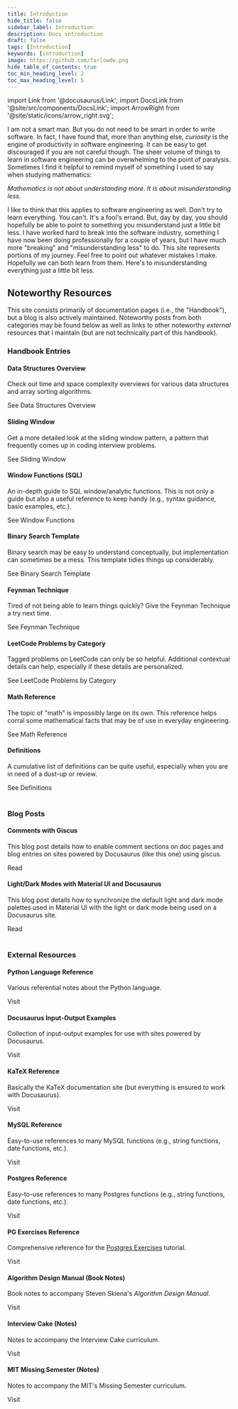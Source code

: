 ```yaml
---
title: Introduction
hide_title: false
sidebar_label: Introduction
description: Docs introduction
draft: false
tags: [Introduction]
keywords: [introduction]
image: https://github.com/farlowdw.png
hide_table_of_contents: true
toc_min_heading_level: 2
toc_max_heading_level: 5
---
```


import Link from '@docusaurus/Link';
import DocsLink from '@site/src/components/DocsLink';
import ArrowRight from '@site/static/icons/arrow_right.svg';

<p>
  I am not a smart man. But you do not need to be smart in order to write software. In fact, I have found that, more than anything else, <em>curiosity</em> is the engine of productivity in software engineering. It can be easy to get discouraged if you are not careful though. The sheer volume of things to learn in software engineering can be overwhelming to the point of paralysis. Sometimes I find it helpful to remind myself of something I used to say when studying mathematics:
</p>
<p>
  <em>Mathematics is not about understanding more. It is about misunderstanding less.</em>
</p>
<p>
  I like to think that this applies to software engineering as well. Don't try to learn everything. You can't. It's a fool's errand. But, day by day, you should hopefully be able to point to something you misunderstand just a little bit less. I have worked hard to break into the software industry, something I have now been doing professionally for a couple of years, but I have much more "breaking" and "misunderstanding less" to do. This site represents portions of my journey. Feel free to point out whatever mistakes I make. Hopefully we can both learn from them. Here's to misunderstanding everything just a little bit less.
</p>
<h2>Noteworthy Resources</h2>
<p>
  This site consists primarily of documentation pages (i.e., the "Handbook"), but a blog is also actively maintained. Noteworthy posts from both categories may be found below as well as links to other noteworthy <em>external</em> resources that I maintain (but are not technically part of this handbook).
</p>



<div className='gallery'>
  <div className='sub-heading'>
    <h3>Handbook Entries</h3>
  </div>
  <div className='card'>
    <h4>Data Structures Overview</h4>
    <p>
      Check out time and space complexity overviews for various data structures and array sorting algorithms.
    </p>
    <DocsLink to='/docs/data-structures/intro'>
      See Data Structures Overview <ArrowRight className='arrow' />
    </DocsLink>
  </div>
  <div className='card'>
    <h4>Sliding Window</h4>
    <p>Get a more detailed look at the sliding window pattern, a pattern that frequently comes up in coding interview problems.</p>
    <DocsLink to='/docs/patterns/sliding-window'>
      See Sliding Window <ArrowRight className='arrow' />
    </DocsLink>
  </div>
  <div className='card'>
    <h4>Window Functions (SQL)</h4>
    <p>An in-depth guide to SQL window/analytic functions. This is not only a guide but also a useful reference to keep handy (e.g., syntax guidance, basic examples, etc.).</p>
    <DocsLink to='/docs/topics/sql/window-functions'>
      See Window Functions <ArrowRight className='arrow' />
    </DocsLink>
  </div>
  <div className='card'>
    <h4>Binary Search Template</h4>
    <p>Binary search may be easy to understand conceptually, but implementation can sometimes be a mess. This template tidies things up considerably.</p>
    <DocsLink to='/docs/templates/problem-solving/binary-search'>
      See Binary Search Template <ArrowRight className='arrow' />
    </DocsLink>
  </div>
  <div className='card'>
    <h4>Feynman Technique</h4>
    <p>Tired of not being able to learn things quickly? Give the Feynman Technique a try next time.</p>
    <DocsLink to='/docs/templates/learning/feynman-technique'>
      See Feynman Technique <ArrowRight className='arrow' />
    </DocsLink>
  </div>
  <div className='card'>
    <h4>LeetCode Problems by Category</h4>
    <p>
      Tagged problems on LeetCode can only be so helpful. Additional contextual details can help, especially if these details are personalized.
    </p>
    <DocsLink to='/docs/learning-resources/leetcode-problems-by-category'>
      See LeetCode Problems by Category <ArrowRight className='arrow' />
    </DocsLink>
  </div>
  <div className='card'>
    <h4>Math Reference</h4>
    <p>
      The topic of "math" is impossibly large on its own. This reference helps corral some mathematical facts that may be of use in everyday engineering.
    </p>
    <DocsLink to='/docs/topics/math'>
      See Math Reference <ArrowRight className='arrow' />
    </DocsLink>
  </div>
  <div className='card'>
    <h4>Definitions</h4>
    <p>
      A cumulative list of definitions can be quite useful, especially when you are in need of a dust-up or review.
    </p>
    <DocsLink to='/docs/definitions'>
      See Definitions <ArrowRight className='arrow' />
    </DocsLink>
  </div>
</div>
<br />




<div className='gallery'>
  <div className='sub-heading'>
    <h3>Blog Posts</h3>
  </div>
  <div className='card'>
    <h4>Comments with Giscus</h4>
    <p>
      This blog post details how to enable comment sections on doc pages and blog entries on sites powered by Docusaurus (like this one) using giscus.
    </p>
    <DocsLink to='/blog/2022/10/27/giscus-comments'>
      Read <ArrowRight className='arrow' />
    </DocsLink>
  </div>
  <div className='card'>
    <h4>Light/Dark Modes with Material UI and Docusaurus</h4>
    <p>
      This blog post details how to synchronize the default light and dark mode palettes used in Material UI with the light or dark mode being used on a Docusaurus site.
    </p>
    <DocsLink to='/blog/2022/10/28/docusaurus-mui-light-dark'>
      Read <ArrowRight className='arrow' />
    </DocsLink>
  </div>
</div>
<br />




<div className='gallery'>
  <div className='sub-heading'>
    <h3>External Resources</h3>
  </div>
  <div className='card'>
    <h4>Python Language Reference</h4>
    <p>
      Various referential notes about the Python language.
    </p>
    <DocsLink to='https://dwf-books.netlify.app/docs/reference/python/'>
      Visit <ArrowRight className='arrow' />
    </DocsLink>
  </div>
  <div className='card'>
    <h4>Docusaurus Input-Output Examples</h4>
    <p>
      Collection of input-output examples for use with sites powered by Docusaurus.
    </p>
    <DocsLink to='https://dwf-books.netlify.app/docs/reference/docusaurus/templates'>
      Visit <ArrowRight className='arrow' />
    </DocsLink>
  </div>
  <div className='card'>
    <h4>KaTeX Reference</h4>
    <p>
      Basically the KaTeX documentation site (but everything is ensured to work with Docusaurus).
    </p>
    <DocsLink to='https://dwf-books.netlify.app/docs/reference/docusaurus/katex'>
      Visit <ArrowRight className='arrow' />
    </DocsLink>
  </div>
  <div className='card'>
    <h4>MySQL Reference</h4>
    <p>
      Easy-to-use references to many MySQL functions (e.g., string functions, date functions, etc.).
    </p>
    <DocsLink to='https://dwf-books.netlify.app/docs/reference/sql/mysql'>
      Visit <ArrowRight className='arrow' />
    </DocsLink>
  </div>
  <div className='card'>
    <h4>Postgres Reference</h4>
    <p>
      Easy-to-use references to many Postgres functions (e.g., string functions, date functions, etc.).
    </p>
    <DocsLink to='https://dwf-books.netlify.app/docs/reference/sql/postgresql'>
      Visit <ArrowRight className='arrow' />
    </DocsLink>
  </div>
  <div className='card'>
    <h4>PG Exercises Reference</h4>
    <p>
      Comprehensive reference for the <a href="https://pgexercises.com/" target="_blank">Postgres Exercises</a> tutorial.
    </p>
    <DocsLink to='https://dwf-books.netlify.app/docs/reference/sql/pg-exercises'>
      Visit <ArrowRight className='arrow' />
    </DocsLink>
  </div>
  <div className='card'>
    <h4>Algorithm Design Manual (Book Notes)</h4>
    <p>
      Book notes to accompany Steven Skiena's <em>Algorithm Design Manual</em>.
    </p>
    <DocsLink to='https://dwf-books.netlify.app/docs/books/algorithm-design-manual/book-notes/introduction-to-algorithm-design'>
      Visit <ArrowRight className='arrow' />
    </DocsLink>
  </div>
  <div className='card'>
    <h4>Interview Cake (Notes)</h4>
    <p>
      Notes to accompany the Interview Cake curriculum.
    </p>
    <DocsLink to='https://dwf-books.netlify.app/docs/course-notes/development-and-engineering/interview-cake/algorithmic-thinking'>
      Visit <ArrowRight className='arrow' />
    </DocsLink>
  </div>
  <div className='card'>
    <h4>MIT Missing Semester (Notes)</h4>
    <p>
      Notes to accompany the MIT's Missing Semester curriculum.
    </p>
    <DocsLink to='https://dwf-books.netlify.app/docs/course-notes/development-and-engineering/mit-missing-semester/'>
      Visit <ArrowRight className='arrow' />
    </DocsLink>
  </div>
</div>